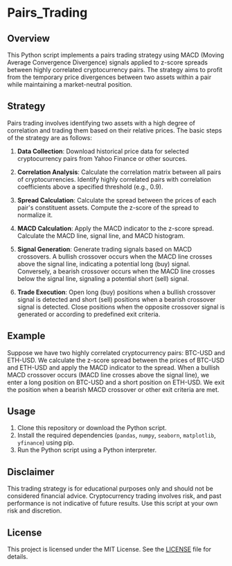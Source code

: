 # Pairs_Trading

## Overview

This Python script implements a pairs trading strategy using MACD (Moving Average Convergence Divergence) signals applied to z-score spreads between highly correlated cryptocurrency pairs. The strategy aims to profit from the temporary price divergences between two assets within a pair while maintaining a market-neutral position.

## Strategy

Pairs trading involves identifying two assets with a high degree of correlation and trading them based on their relative prices. The basic steps of the strategy are as follows:

1. **Data Collection**: Download historical price data for selected cryptocurrency pairs from Yahoo Finance or other sources.

2. **Correlation Analysis**: Calculate the correlation matrix between all pairs of cryptocurrencies. Identify highly correlated pairs with correlation coefficients above a specified threshold (e.g., 0.9).

3. **Spread Calculation**: Calculate the spread between the prices of each pair's constituent assets. Compute the z-score of the spread to normalize it.

4. **MACD Calculation**: Apply the MACD indicator to the z-score spread. Calculate the MACD line, signal line, and MACD histogram.

5. **Signal Generation**: Generate trading signals based on MACD crossovers. A bullish crossover occurs when the MACD line crosses above the signal line, indicating a potential long (buy) signal. Conversely, a bearish crossover occurs when the MACD line crosses below the signal line, signaling a potential short (sell) signal.

6. **Trade Execution**: Open long (buy) positions when a bullish crossover signal is detected and short (sell) positions when a bearish crossover signal is detected. Close positions when the opposite crossover signal is generated or according to predefined exit criteria.

## Example

Suppose we have two highly correlated cryptocurrency pairs: BTC-USD and ETH-USD. We calculate the z-score spread between the prices of BTC-USD and ETH-USD and apply the MACD indicator to the spread. When a bullish MACD crossover occurs (MACD line crosses above the signal line), we enter a long position on BTC-USD and a short position on ETH-USD. We exit the position when a bearish MACD crossover or other exit criteria are met.

## Usage

1. Clone this repository or download the Python script.
2. Install the required dependencies (`pandas`, `numpy`, `seaborn`, `matplotlib`, `yfinance`) using pip.
3. Run the Python script using a Python interpreter.

## Disclaimer

This trading strategy is for educational purposes only and should not be considered financial advice. Cryptocurrency trading involves risk, and past performance is not indicative of future results. Use this script at your own risk and discretion.

## License

This project is licensed under the MIT License. See the [LICENSE](LICENSE) file for details.
